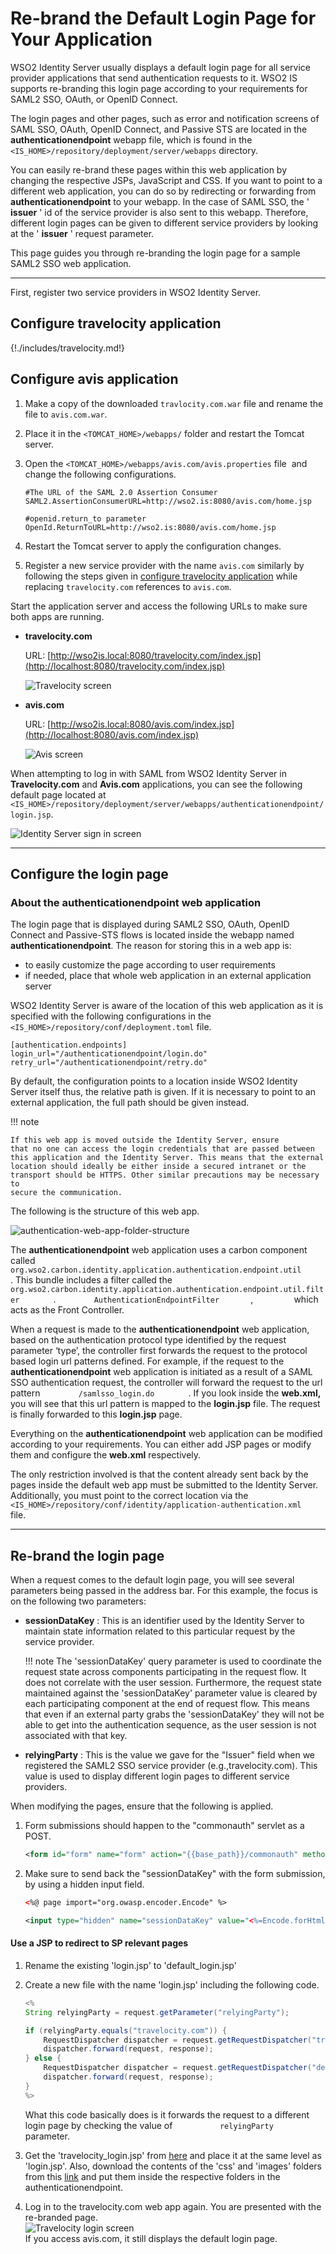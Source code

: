 # Re-brand the Default Login Page for Your Application

WSO2 Identity Server usually displays a default login page for all service provider applications that send authentication requests to it. WSO2 IS supports re-branding this login page according to your requirements for SAML2 SSO, OAuth, or OpenID Connect. 

The login pages and other pages, such as error and notification screens
of SAML SSO, OAuth, OpenID Connect, and Passive STS are located in the
**authenticationendpoint** webapp file, which is found in the
`<IS_HOME>/repository/deployment/server/webapps` directory.

You can easily re-brand these pages within this web application by
changing the respective JSPs, JavaScript and CSS. If you want to point
to a different web application, you can do so by redirecting or
forwarding from **authenticationendpoint** to your webapp. In the case
of SAML SSO, the ' **issuer** ' id of the service provider is also sent
to this webapp. Therefore, different login pages can be given to
different service providers by looking at the ' **issuer** ' request
parameter.

This page guides you through re-branding the login page for a sample SAML2 SSO web application.

---

First, register two service providers in WSO2 Identity Server. 

## Configure travelocity application

{!./includes/travelocity.md!}

## Configure avis application

1.  Make a copy of the downloaded `travlocity.com.war` file and rename the file to `avis.com.war`.

2.  Place it in the `<TOMCAT_HOME>/webapps/` folder and restart the Tomcat server.

3.  Open the `<TOMCAT_HOME>/webapps/avis.com/avis.properties` file  and change the following configurations.
    ```
    #The URL of the SAML 2.0 Assertion Consumer
    SAML2.AssertionConsumerURL=http://wso2.is:8080/avis.com/home.jsp
        
    #openid.return_to parameter
    OpenId.ReturnToURL=http://wso2.is:8080/avis.com/home.jsp
    ```
    
4. Restart the Tomcat server to apply the configuration changes.

5. Register a new service provider with the name `avis.com` similarly by following the steps given in [configure travelocity application](#register-a-service-provider) while replacing `travelocity.com` references to `avis.com`.
   
Start the application server and access the following URLs to make sure both apps are running.

- **travelocity.com**

    URL:
    [http://wso2is.local:8080/travelocity.com/index.jsp](http://localhost:8080/travelocity.com/index.jsp)

    ![Travelocity screen]({{base_path}}/assets/img/samples/travelocity-screen.png) 

- **avis.com**

    URL:
    [http://wso2is.local:8080/avis.com/index.jsp](http://localhost:8080/avis.com/index.jsp)

    ![Avis screen]({{base_path}}/assets/img/samples/avis-screen.png) 

When attempting to log in with SAML from WSO2 Identity Server in **Travelocity.com** and **Avis.com** applications, you can see the following default
page located at `<IS_HOME>/repository/deployment/server/webapps/authenticationendpoint/login.jsp`.
  
![Identity Server sign in screen]({{base_path}}/assets/img/samples/identity-server-sign-in-screen.png) 

---

## Configure the login page

### About the authenticationendpoint web application

The login page that is displayed during SAML2 SSO, OAuth, OpenID Connect
and Passive-STS flows is located inside the webapp named
**authenticationendpoint**. The reason for storing this in a web app is:

-   to easily customize the page according to user requirements
-   if needed, place that whole web application in an external
    application server

WSO2 Identity Server is aware of the location of this web application as it is
specified with the following configurations in the `<IS_HOME>/repository/conf/deployment.toml` file. 

```
[authentication.endpoints] 
login_url="/authenticationendpoint/login.do"
retry_url="/authenticationendpoint/retry.do" 
```

By default, the configuration points to a location inside WSO2 Identity Server itself
thus, the relative path is given. If it is necessary to point to an
external application, the full path should be given instead.

!!! note
    
    If this web app is moved outside the Identity Server, ensure
    that no one can access the login credentials that are passed between
    this application and the Identity Server. This means that the external
    location should ideally be either inside a secured intranet or the
    transport should be HTTPS. Other similar precautions may be necessary to
    secure the communication.
    

The following is the structure of this web app.

![authentication-web-app-folder-structure]({{base_path}}/assets/img/extend/authentication-web-app-folder-structure.png)

The **authenticationendpoint** web application uses a carbon component
called
`         org.wso2.carbon.identity.application.authentication.endpoint.util        `
. This bundle includes a filter called the
`         org.wso2.carbon.identity.application.authentication.endpoint.util.filter        `
. `         AuthenticationEndpointFilter        `, `        ` which
acts as the Front Controller.

When a request is made to the **authenticationendpoint** web
application, based on the authentication protocol type identified by the
request parameter ‘type’, the controller first forwards the request to
the protocol based login url patterns defined. For example, if the
request to the **authenticationendpoint** web application is initiated
as a result of a SAML SSO authentication request, the controller will
forward the request to the url pattern
`         /samlsso_login.do        ` . If you look inside the
**web.xml,** you will see that this url pattern is mapped to the
**login.jsp** file. The request is finally forwarded to this
**login.jsp** page.

Everything on the **authenticationendpoint** web application can be modified according to your requirements. You can either add JSP pages or modify them and configure the **web.xml** respectively.

The only restriction involved is that the content already sent back by
the pages inside the default web app must be submitted to the Identity
Server. Additionally, you must point to the correct location via the
`         <IS_HOME>/repository/conf/identity/application-authentication.xml        `
file.

---

## Re-brand the login page

When a request comes to the default login page, you will see several parameters being passed in the address bar. For this example, the
focus is on the following two parameters:

-   **sessionDataKey** : This is an identifier used by the Identity
    Server to maintain state information related to this particular
    request by the service provider.
    
    !!! note
        The 'sessionDataKey' query parameter is used to coordinate the request state across components participating in the request flow. It does not correlate with the user session. Furthermore, the request state maintained against the 'sessionDataKey' parameter value is cleared by each participating component at the end of request flow. This means that even if an external party grabs the 'sessionDataKey' they will not be able to get into the authentication sequence, as the user session is not associated with that key.

 -   **relyingParty** : This is the value we gave for the "Issuer" field
    when we registered the SAML2 SSO service provider (e.g.,travelocity.com). This value is used to
    display different login pages to different service providers.

When modifying the pages, ensure that the following is applied.

1.  Form submissions should happen to the "commonauth" servlet as a
    POST.

    ``` xml
    <form id="form" name="form" action="{{base_path}}/commonauth" method="POST"> 
    ```

2.  Make sure to send back the "sessionDataKey" with the form
    submission, by using a hidden input field.

    ``` xml
    <%@ page import="org.owasp.encoder.Encode" %>

    <input type="hidden" name="sessionDataKey" value="<%=Encode.forHtmlAttribute(request.getParameter("sessionDataKey"))%>"/>
    ```

#### **Use a JSP to redirect to SP relevant pages**

1.  Rename the existing 'login.jsp' to 'default\_login.jsp'
2.  Create a new file with the name 'login.jsp' including the following
    code.

    ``` java
    <%  
    String relyingParty = request.getParameter("relyingParty");

    if (relyingParty.equals("travelocity.com")) {
        RequestDispatcher dispatcher = request.getRequestDispatcher("travelocity_login.jsp");
        dispatcher.forward(request, response);
    } else {
        RequestDispatcher dispatcher = request.getRequestDispatcher("default_login.jsp");
        dispatcher.forward(request, response);
    } 
    %>
    ```

    What this code basically does is it forwards the request to a
    different login page by checking the value of
    `           relyingParty          ` parameter.

3.  Get the 'travelocity\_login.jsp' from
    [here](https://github.com/wso2/samples-is/blob/master/re-branding-the-default-login-page/authenticationendpoint/travelocity_login.jsp)
    and place it at the same level as 'login.jsp'. Also, download the
    contents of the 'css' and 'images' folders from this [link](https://github.com/wso2/samples-is/tree/master/re-branding-the-default-login-page/authenticationendpoint)
    and put them inside the respective folders in the authenticationendpoint.

4.  Log in to the travelocity.com web app
    again. You are presented with the re-branded page.  
    ![Travelocity login screen]({{base_path}}/assets/img/samples/travelocity-login-screen.png)   
    If you access avis.com, it still displays the
    default login page.
